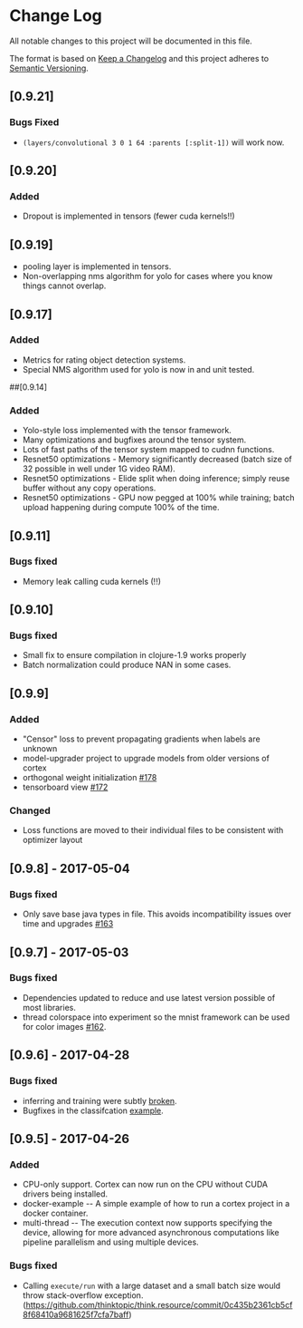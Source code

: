 # Change Log
All notable changes to this project will be documented in this file.

The format is based on [Keep a Changelog](http://keepachangelog.com/)
and this project adheres to [Semantic Versioning](http://semver.org/).

## [0.9.21]
### Bugs Fixed
- ```(layers/convolutional 3 0 1 64 :parents [:split-1])``` will work now.

## [0.9.20]
### Added
- Dropout is implemented in tensors (fewer cuda kernels!!)



## [0.9.19]
- pooling layer is implemented in tensors.
- Non-overlapping nms algorithm for yolo for cases where you know things cannot overlap.

## [0.9.17]
### Added
- Metrics for rating object detection systems.
- Special NMS algorithm used for yolo is now in and unit tested.


##[0.9.14]
### Added
- Yolo-style loss implemented with the tensor framework.
- Many optimizations and bugfixes around the tensor system.
- Lots of fast paths of the tensor system mapped to cudnn functions.
- Resnet50 optimizations - Memory significantly decreased (batch size of 32 possible in well under 1G video RAM).
- Resnet50 optimizations - Elide split when doing inference; simply reuse buffer without any copy operations.
- Resnet50 optimizations - GPU now pegged at 100% while training; batch upload happening during compute 100% of the time.

## [0.9.11]
### Bugs fixed
- Memory leak calling cuda kernels (!!)

## [0.9.10]
### Bugs fixed
- Small fix to ensure compilation in clojure-1.9 works properly
- Batch normalization could produce NAN in some cases.

## [0.9.9]
### Added
- "Censor" loss to prevent propagating gradients when labels are unknown
- model-upgrader project to upgrade models from older versions of cortex
- orthogonal weight initialization [#178](https://github.com/thinktopic/cortex/pull/178)
- tensorboard view [#172](https://github.com/thinktopic/cortex/pull/172)

### Changed
- Loss functions are moved to their individual files to be consistent with optimizer layout

## [0.9.8] - 2017-05-04
### Bugs fixed
- Only save base java types in file.  This avoids incompatibility issues over time and upgrades [#163](https://github.com/thinktopic/cortex/pull/163)

## [0.9.7] - 2017-05-03
### Bugs fixed
- Dependencies updated to reduce and use latest version possible of most libraries.
- thread colorspace into experiment so the mnist framework can be used for color images [#162](https://github.com/thinktopic/cortex/pull/162).


## [0.9.6] - 2017-04-28
### Bugs fixed
- inferring and training were subtly [broken](https://github.com/thinktopic/cortex/pull/161).
- Bugfixes in the classifcation [example](https://github.com/thinktopic/cortex/pull/159).


## [0.9.5] - 2017-04-26
### Added
- CPU-only support. Cortex can now run on the CPU without CUDA drivers being installed.
- docker-example -- A simple example of how to run a cortex project in a docker container.
- multi-thread -- The execution context now supports specifying the device, allowing for more advanced asynchronous computations like pipeline parallelism and using multiple devices.

### Bugs fixed
- Calling `execute/run` with a large dataset and a small batch size would throw stack-overflow exception. (https://github.com/thinktopic/think.resource/commit/0c435b2361cb5cf8f68410a9681625f7cfa7baff)
